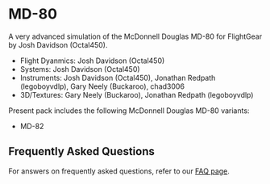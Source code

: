 # MD-80
A very advanced simulation of the McDonnell Douglas MD-80 for FlightGear by Josh Davidson (Octal450).

- Flight Dyanmics: Josh Davidson (Octal450)
- Systems: Josh Davidson (Octal450)
- Instruments: Josh Davidson (Octal450), Jonathan Redpath (legoboyvdlp), Gary Neely (Buckaroo), chad3006
- 3D/Textures: Gary Neely (Buckaroo), Jonathan Redpath (legoboyvdlp)

Present pack includes the following McDonnell Douglas MD-80 variants:
- MD-82

## Frequently Asked Questions
For answers on frequently asked questions, refer to our [FAQ page](https://github.com/Octal450/MD-80/blob/master/FAQ.md).
